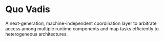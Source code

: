 # Quo Vadis

A next-generation, machine-independent coordination layer to arbitrate access
among multiple runtime components and map tasks efficiently to heterogeneous
architectures.
